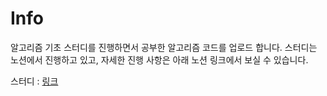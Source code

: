 # Info

알고리즘 기초 스터디를 진행하면서 공부한 알고리즘 코드를 업로드 합니다.
스터디는 노션에서 진행하고 있고, 자세한 진행 사항은 아래 노션 링크에서 보실 수 있습니다.

스터디 : [링크](https://onyx-professor-691.notion.site/aa25de4a949b4e8d9d5186ec7a8aebf5)
